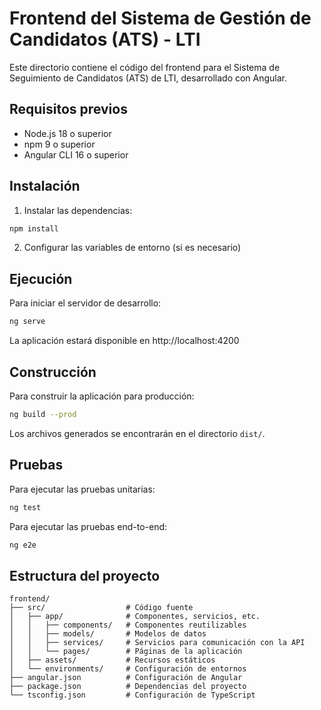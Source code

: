 # Frontend del Sistema de Gestión de Candidatos (ATS) - LTI

Este directorio contiene el código del frontend para el Sistema de Seguimiento de Candidatos (ATS) de LTI, desarrollado con Angular.

## Requisitos previos

- Node.js 18 o superior
- npm 9 o superior
- Angular CLI 16 o superior

## Instalación

1. Instalar las dependencias:

```bash
npm install
```

2. Configurar las variables de entorno (si es necesario)

## Ejecución

Para iniciar el servidor de desarrollo:

```bash
ng serve
```

La aplicación estará disponible en http://localhost:4200

## Construcción

Para construir la aplicación para producción:

```bash
ng build --prod
```

Los archivos generados se encontrarán en el directorio `dist/`.

## Pruebas

Para ejecutar las pruebas unitarias:

```bash
ng test
```

Para ejecutar las pruebas end-to-end:

```bash
ng e2e
```

## Estructura del proyecto

```
frontend/
├── src/                  # Código fuente
│   ├── app/              # Componentes, servicios, etc.
│   │   ├── components/   # Componentes reutilizables
│   │   ├── models/       # Modelos de datos
│   │   ├── services/     # Servicios para comunicación con la API
│   │   └── pages/        # Páginas de la aplicación
│   ├── assets/           # Recursos estáticos
│   └── environments/     # Configuración de entornos
├── angular.json          # Configuración de Angular
├── package.json          # Dependencias del proyecto
└── tsconfig.json         # Configuración de TypeScript
``` 